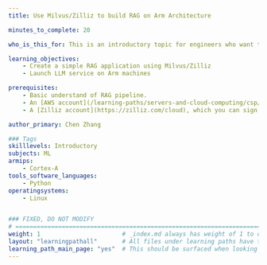 ```yaml
---
title: Use Milvus/Zilliz to build RAG on Arm Architecture

minutes_to_complete: 20

who_is_this_for: This is an introductory topic for engineers who want to create a RAG application on Arm machines.

learning_objectives: 
    - Create a simple RAG application using Milvus/Zilliz
    - Launch LLM service on Arm machines

prerequisites:
    - Basic understand of RAG pipeline.
    - An [AWS account](/learning-paths/servers-and-cloud-computing/csp/aws/) to access instance types with different AWS Graviton processors. 
    - A [Zilliz account](https://zilliz.com/cloud), which you can sign up for a free trial.

author_primary: Chen Zhang

### Tags
skilllevels: Introductory
subjects: ML
armips:
    - Cortex-A
tools_software_languages:
    - Python
operatingsystems:
    - Linux


### FIXED, DO NOT MODIFY
# ================================================================================
weight: 1                       # _index.md always has weight of 1 to order correctly
layout: "learningpathall"       # All files under learning paths have this same wrapper
learning_path_main_page: "yes"  # This should be surfaced when looking for related content. Only set for _index.md of learning path content.
---
```

